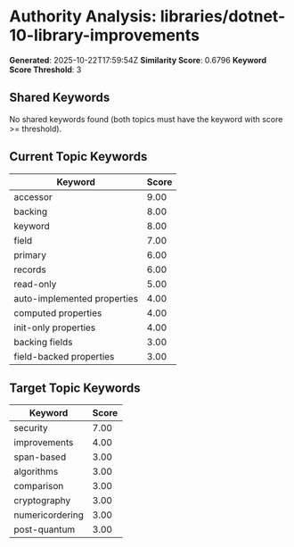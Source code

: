 # Authority Analysis: libraries/dotnet-10-library-improvements

**Generated**: 2025-10-22T17:59:54Z
**Similarity Score**: 0.6796
**Keyword Score Threshold**: 3

## Shared Keywords

No shared keywords found (both topics must have the keyword with score >= threshold).

## Current Topic Keywords

| Keyword | Score |
|---------|-------|
| accessor | 9.00 |
| backing | 8.00 |
| keyword | 8.00 |
| field | 7.00 |
| primary | 6.00 |
| records | 6.00 |
| read-only | 5.00 |
| auto-implemented properties | 4.00 |
| computed properties | 4.00 |
| init-only properties | 4.00 |
| backing fields | 3.00 |
| field-backed properties | 3.00 |

## Target Topic Keywords

| Keyword | Score |
|---------|-------|
| security | 7.00 |
| improvements | 4.00 |
| span-based | 3.00 |
| algorithms | 3.00 |
| comparison | 3.00 |
| cryptography | 3.00 |
| numericordering | 3.00 |
| post-quantum | 3.00 |

